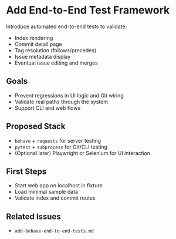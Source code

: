 # Add End-to-End Test Framework

Introduce automated end-to-end tests to validate:

- Index rendering
- Commit detail page
- Tag resolution (follows/precedes)
- Issue metadata display
- Eventual issue editing and merges

## Goals

- Prevent regressions in UI logic and Git wiring
- Validate real paths through the system
- Support CLI and web flows

## Proposed Stack

- `behave` + `requests` for server testing
- `pytest` + `subprocess` for Git/CLI testing
- (Optional later) Playwright or Selenium for UI interaction

## First Steps

- Start web app on localhost in fixture
- Load minimal sample data
- Validate index and commit routes

## Related Issues

- `add-behave-end-to-end-tests.md`

